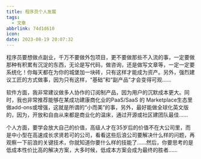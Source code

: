 ```yaml
---
title: 程序员个人发展
tags:
  - 文章
abbrlink: 74d1d610
icon: 
date: 2023-08-19 20:07:32
---
```


程序员要想做点副业，千万不要做外包项目，更不要做那些不入流的事，一定要做那种有积累有沉淀的东西，无论是写代码，做咨询，还是做写文章等，一定一定要系统化！你每天都在为你的城堡加一块砖，只有这样才能成为资产。另外，强烈建议工匠的方式做事，因为只有这样，“基础”和“副产品”才会变得可观……

软件方面，我非常建议做多人协作的订阅制产品，因为用户的沉默成本更大。同时，我也非常推荐能够在某成功建康商化业的PaaS/SaaS 的 Marketplace生态里做add-ons或增强，这就是所谓的“小而美”的事，另外，最好能做全球化英文版的，因为，开放和自由从来都是商业化的温床，通过开源或社区建团队最佳……

个人方面，要学会放大自己的价值，高级人才在35岁后的价值不在大公司里，而是中小型在高速成长求贤若可的公司，看看这些后浪公司要解决什么样的问题，再观察一下前浪的关键技术，你就知道你要什么样的技能了……然后，你要思考的是低成本性价比高的解决方案，大多时候，低成本方案会成为最终的胜者……
